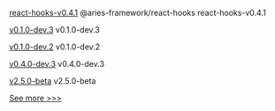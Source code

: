 
[react-hooks-v0.4.1](https://github.com/hyperledger/aries-framework-javascript-ext/releases/tag/react-hooks-v0.4.1) @aries-framework/react-hooks react-hooks-v0.4.1

[v0.1.0-dev.3](https://github.com/hyperledger/anoncreds-rs/releases/tag/v0.1.0-dev.3) v0.1.0-dev.3

[v0.1.0-dev.2](https://github.com/hyperledger/anoncreds-rs/releases/tag/v0.1.0-dev.2) v0.1.0-dev.2

[v0.4.0-dev.3](https://github.com/hyperledger/indy-vdr/releases/tag/v0.4.0-dev.3) v0.4.0-dev.3

[v2.5.0-beta](https://github.com/hyperledger/fabric/releases/tag/v2.5.0-beta) v2.5.0-beta


[See more >>>](https://start-here.hyperledger.org/releases)
